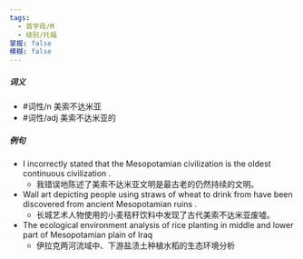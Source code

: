 ```yaml
---
tags:
  - 首字母/M
  - 级别/托福
掌握: false
模糊: false
---
```

##### 词义
- #词性/n  美索不达米亚
- #词性/adj  美索不达米亚的
##### 例句
- I incorrectly stated that the Mesopotamian civilization is the oldest continuous civilization .
	- 我错误地陈述了美索不达米亚文明是最古老的仍然持续的文明。
- Wall art depicting people using straws of wheat to drink from have been discovered from ancient Mesopotamian ruins .
	- 长城艺术人物使用的小麦秸秆饮料中发现了古代美索不达米亚废墟。
- The ecological environment analysis of rice planting in middle and lower part of Mesopotamian plain of Iraq
	- 伊拉克两河流域中、下游盐渍土种植水稻的生态环境分析

